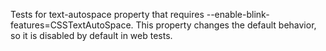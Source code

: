 Tests for text-autospace property that requires --enable-blink-features=CSSTextAutoSpace.
This property changes the default behavior, so it is disabled by default in web
tests.
